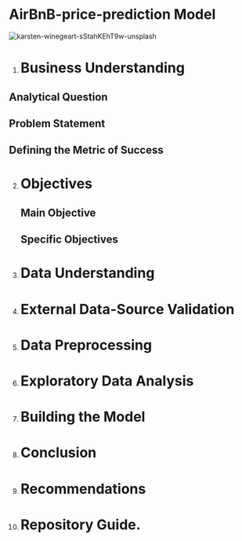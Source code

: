 # AirBnB-price-prediction Model

![karsten-winegeart-sStahKEhT9w-unsplash](https://github.com/wainaina-peter/AirBnB-price-prediction/assets/80960028/a7cfbf00-39a1-4047-aca2-2edddcdc5303)

1. # Business Understanding

  ## Analytical Question

  ## Problem Statement

  ## Defining the Metric of Success

  2. # Objectives
     ## Main Objective

     ## Specific Objectives

3. # Data Understanding
4. # External Data-Source Validation
5. # Data Preprocessing
6. # Exploratory Data Analysis
7. # Building the Model
8. # Conclusion
9. # Recommendations
10. # Repository Guide.     
  



